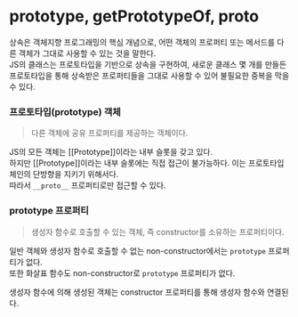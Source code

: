 # prototype, getPrototypeOf, __proto__

상속은 객체지향 프로그래밍의 핵심 개념으로, 어떤 객체의 프로퍼티 또는 메서드를 다른 객체가 그대로 사용할 수 있는 것을 말한다. <br />
JS의 클래스는 프로토타입을 기반으로 상속을 구현하여, 새로운 클래스 몇 개를 만들든 프로토타입을 통해 상속받은 프로퍼티들을 그대로 사용할 수 있어 불필요한 중복을 막을 수 있다. <br />

### 프로토타입(prototype) 객체
> 다른 객체에 공유 프로퍼티를 제공하는 객체이다.

JS의 모든 객체는 [[Prototype]]이라는 내부 슬롯을 갖고 있다.<br />
하지만 [[Prototype]]이라는 내부 슬롯에는 직접 접근이 불가능하다. 이는 프로토타입 체인의 단방향을 지키기 위해서다.<br />
따라서 `__proto__` 프로퍼티로만 접근할 수 있다.



### prototype 프로퍼티
> 생성자 함수로 호출할 수 있는 객체, 즉 constructor를 소유하는 프로퍼티이다.

일반 객체와 생성자 함수로 호출할 수 없는 non-constructor에서는 `prototype` 프로퍼티가 없다.<br />
또한 화살표 함수도 non-constructor로 `prototype` 프로퍼티가 없다.

생성자 함수에 의해 생성된 객체는 constructor 프로퍼티를 통해 생성자 함수와 연결된다.


